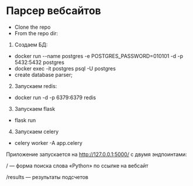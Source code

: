 # Парсер вебсайтов
* Clone the repo
* From the repo dir:

1. Создаем БД:
* docker run --name postgres -e POSTGRES_PASSWORD=010101 -d -p 5432:5432 postgres
* docker exec -it postgres psql -U postgres
* create database parser;
2. Запускаем redis:
* docker run -d -p 6379:6379 redis
3. Запускаем flask
* flask run
4. Запускаем celery
* celery worker -A app.celery

Приложение запускается на  http://127.0.0.1:5000/ с двумя эндпоинтами:

/ — форма поиска слова «Python» по ссылке на вебсайт

/results — результаты подсчетов

